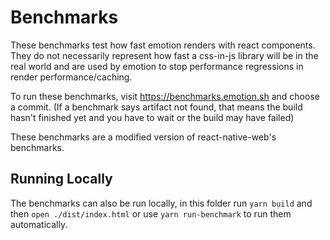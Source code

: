 # Benchmarks

These benchmarks test how fast emotion renders with react components. They do not necessarily represent how fast a css-in-js library will be in the real world and are used by emotion to stop performance regressions in render performance/caching.

To run these benchmarks, visit https://benchmarks.emotion.sh and choose a commit. (If a benchmark says artifact not found, that means the build hasn't finished yet and you have to wait or the build may have failed)

These benchmarks are a modified version of react-native-web's benchmarks.

## Running Locally

The benchmarks can also be run locally, in this folder run `yarn build` and then `open ./dist/index.html` or use `yarn run-benchmark` to run them automatically.
